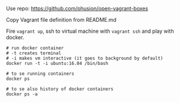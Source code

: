 Use repo: https://github.com/phusion/open-vagrant-boxes

Copy Vagrant file definition from README.md

Fire `vagrant up`, ssh to virtual machine with `vagrant ssh` and
play with docker.

    # run docker container
    # -t creates terminal
    # -i makes vm interactive (it goes to background by default)
    docker run -t -i ubuntu:16.04 /bin/bash

    # to se running containers
    docker ps

    # to se also history of docker containers
    docker ps -a

